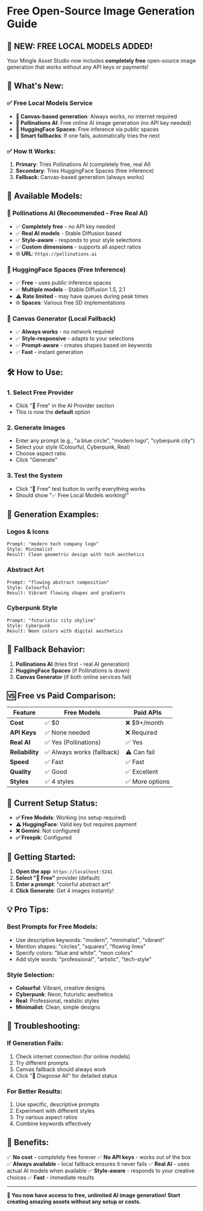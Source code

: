 # Free Open-Source Image Generation Guide

## 🎨 **NEW: FREE LOCAL MODELS ADDED!**

Your Mingle Asset Studio now includes **completely free** open-source image generation that works without any API keys or payments!

## 🚀 **What's New:**

### ✅ **Free Local Models Service**
- **🎨 Canvas-based generation**: Always works, no internet required
- **🌸 Pollinations AI**: Free online AI image generation (no API key needed)
- **🤗 HuggingFace Spaces**: Free inference via public spaces
- **🔄 Smart fallbacks**: If one fails, automatically tries the next

### ✅ **How It Works:**
1. **Primary**: Tries Pollinations AI (completely free, real AI)
2. **Secondary**: Tries HuggingFace Spaces (free inference)
3. **Fallback**: Canvas-based generation (always works)

## 🎯 **Available Models:**

### 🌸 **Pollinations AI** (Recommended - Free Real AI)
- ✅ **Completely free** - no API key needed
- ✅ **Real AI models** - Stable Diffusion based
- ✅ **Style-aware** - responds to your style selections
- ✅ **Custom dimensions** - supports all aspect ratios
- 🌐 **URL**: `https://pollinations.ai`

### 🤗 **HuggingFace Spaces** (Free Inference)
- ✅ **Free** - uses public inference spaces
- ✅ **Multiple models** - Stable Diffusion 1.5, 2.1
- ⚠️ **Rate limited** - may have queues during peak times
- 🌐 **Spaces**: Various free SD implementations

### 🎨 **Canvas Generator** (Local Fallback)
- ✅ **Always works** - no network required
- ✅ **Style-responsive** - adapts to your selections
- ✅ **Prompt-aware** - creates shapes based on keywords
- ✅ **Fast** - instant generation

## 🛠️ **How to Use:**

### 1. **Select Free Provider**
- Click "🎨 Free" in the AI Provider section
- This is now the **default** option

### 2. **Generate Images**
- Enter any prompt (e.g., "a blue circle", "modern logo", "cyberpunk city")
- Select your style (Colourful, Cyberpunk, Real)
- Choose aspect ratio
- Click "Generate"

### 3. **Test the System**
- Click "🎨 Free" test button to verify everything works
- Should show "✅ Free Local Models working!"

## 🎨 **Generation Examples:**

### **Logos & Icons**
```
Prompt: "modern tech company logo"
Style: Minimalist
Result: Clean geometric design with tech aesthetics
```

### **Abstract Art**
```
Prompt: "flowing abstract composition"
Style: Colourful
Result: Vibrant flowing shapes and gradients
```

### **Cyberpunk Style**
```
Prompt: "futuristic city skyline"
Style: Cyberpunk
Result: Neon colors with digital aesthetics
```

## 🔄 **Fallback Behavior:**

1. **Pollinations AI** (tries first - real AI generation)
2. **HuggingFace Spaces** (if Pollinations is down)
3. **Canvas Generator** (if both online services fail)

## 🆚 **Free vs Paid Comparison:**

| Feature | Free Models | Paid APIs |
|---------|-------------|-----------|
| **Cost** | ✅ $0 | ❌ $9+/month |
| **API Keys** | ✅ None needed | ❌ Required |
| **Real AI** | ✅ Yes (Pollinations) | ✅ Yes |
| **Reliability** | ✅ Always works (fallback) | ⚠️ Can fail |
| **Speed** | ✅ Fast | ✅ Fast |
| **Quality** | ✅ Good | ✅ Excellent |
| **Styles** | ✅ 4 styles | ✅ More options |

## 🎯 **Current Setup Status:**

- **✅ Free Models**: Working (no setup required)
- **⚠️ HuggingFace**: Valid key but requires payment
- **❌ Gemini**: Not configured
- **✅ Freepik**: Configured

## 🚀 **Getting Started:**

1. **Open the app**: `https://localhost:5241`
2. **Select "🎨 Free"** provider (default)
3. **Enter a prompt**: "colorful abstract art"
4. **Click Generate**: Get 4 images instantly!

## 💡 **Pro Tips:**

### **Best Prompts for Free Models:**
- Use descriptive keywords: "modern", "minimalist", "vibrant"
- Mention shapes: "circles", "squares", "flowing lines"
- Specify colors: "blue and white", "neon colors"
- Add style words: "professional", "artistic", "tech-style"

### **Style Selection:**
- **Colourful**: Vibrant, creative designs
- **Cyberpunk**: Neon, futuristic aesthetics
- **Real**: Professional, realistic styles
- **Minimalist**: Clean, simple designs

## 🔧 **Troubleshooting:**

### **If Generation Fails:**
1. Check internet connection (for online models)
2. Try different prompts
3. Canvas fallback should always work
4. Click "🔧 Diagnose All" for detailed status

### **For Better Results:**
1. Use specific, descriptive prompts
2. Experiment with different styles
3. Try various aspect ratios
4. Combine keywords effectively

## 🎉 **Benefits:**

✅ **No cost** - completely free forever
✅ **No API keys** - works out of the box  
✅ **Always available** - local fallback ensures it never fails
✅ **Real AI** - uses actual AI models when available
✅ **Style-aware** - responds to your creative choices
✅ **Fast** - immediate results

---

**🎨 You now have access to free, unlimited AI image generation! Start creating amazing assets without any setup or costs.**
